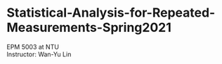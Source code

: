 # Statistical-Analysis-for-Repeated-Measurements-Spring2021

EPM 5003 at NTU  
Instructor: Wan-Yu Lin
